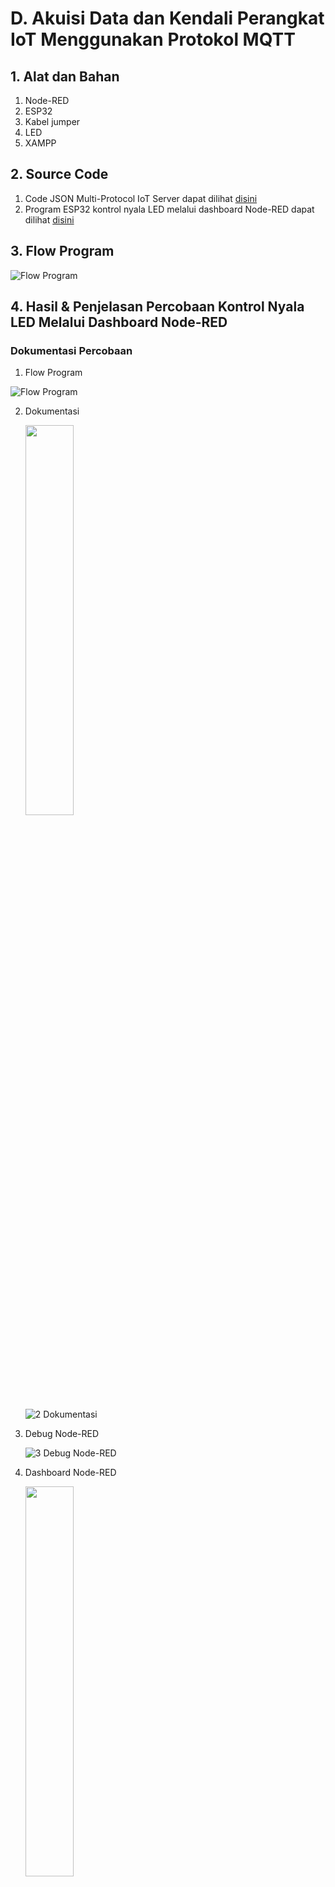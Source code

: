 # D. Akuisi Data dan Kendali Perangkat IoT Menggunakan Protokol MQTT
   
## 1. Alat dan Bahan
1. Node-RED
2. ESP32
3. Kabel jumper
4. LED
5. XAMPP

## 2. Source Code

1. Code JSON Multi-Protocol IoT Server dapat dilihat <a href="https://github.com/AkmalRaiddd/Jobsheet-4-ES/blob/main/Jobsheet%204/B.%20Transmisi%20Data%20Menggunakan%20Protokol%20HTTP/flow%20program%20Multi-Protocol%20IoT.json">disini</a>
2. Program ESP32 kontrol nyala LED melalui dashboard Node-RED dapat dilihat <a href="https://github.com/AkmalRaiddd/Jobsheet-4-ES/blob/main/Jobsheet%204/D.%20Akuisi%20Data%20dan%20Kendali%20Perangkat%20IoT%20Menggunakan%20Protokol%20MQTT/akuisisi/akuisisi.ino">disini</a>

## 3. Flow Program

![Flow Program](https://github.com/AkmalRaiddd/Jobsheet-4-ES/assets/155884626/f36724a3-a0c8-44e6-9b8e-14a1d1084072)


## 4. Hasil & Penjelasan Percobaan Kontrol Nyala LED Melalui Dashboard Node-RED
### Dokumentasi Percobaan

1. Flow Program 
   
  ![Flow Program](https://github.com/AkmalRaiddd/Jobsheet-4-ES/assets/155884626/a1296840-be4d-40da-a0ab-9a8f1b2baa33)


2. Dokumentasi
   
   <img src="https://github.com/AkmalRaiddd/Jobsheet-4-ES/assets/155884626/1ed693d4-113b-4bf8-bdc8-3454632a3a71" width=40% height=40%>   
     
   ![2  Dokumentasi](https://github.com/AkmalRaiddd/Jobsheet-4-ES/assets/155884626/ae302f4f-c2db-4602-893a-f99cc044e8be)


3. Debug Node-RED
   
   ![3  Debug Node-RED](https://github.com/AkmalRaiddd/Jobsheet-4-ES/assets/155884626/a8390e35-86a0-4c79-9b81-327ba892090f)


   
4. Dashboard Node-RED

   <img src="https://github.com/AkmalRaiddd/Jobsheet-4-ES/assets/155884626/9833ab0b-298f-4493-81c5-696a7ed47887" width=40% height=40%>
   
### Kode
<img src="https://github.com/AkmalRaiddd/Jobsheet-4-ES/assets/155884626/43420306-1c61-46a9-9f75-e86d02de1ea8" height=1000rem>

### Pembahasan
1. Bagian Awal:
   * Memasukkan library yang diperlukan:
     * `WiFi.h` untuk mengakses fungsi Wi-Fi.
     * `Adafruit_MQTT.h` dan `Adafruit_MQTT_Client.h` untuk komunikasi MQTT dengan server Adafruit IO.
   * Deklarasi variabel:
     *`WLAN_SSID`, `WLAN_PASS`, `AIO_SERVER`, `AIO_SERVERPORT`, `AIO_USERNAME`, dan `AIO_KEY` untuk konfigurasi koneksi Wi-Fi dan MQTT.
     * `output` untuk menyimpan pin output yang akan dikendalikan.
     * `client` untuk membuat koneksi TCP/IP ke server MQTT.
     * `mqtt` untuk komunikasi MQTT.
     * `led` untuk berlangganan topic "led" pada server MQTT.

2. Fungsi `setup()`:
   * Menginisialisasi Serial Monitor untuk menampilkan pesan.
   * Mengatur pin 2 sebagai output.
   * Menghubungkan board Arduino ke jaringan Wi-Fi.
   * Menampilkan informasi IP Address yang didapatkan oleh board Arduino.
   * Berlangganan topic "led" pada server MQTT.
     
3. Fungsi `loop()`:
   * Mencoba menghubungkan board Arduino ke server MQTT jika belum terhubung.
   * Membaca pesan yang diterima dari topic yang dilanggan setiap 5 detik.
   * Jika pesan diterima dari topic "led":
     * Menampilkan nilai pesan yang diterima.
     * Jika nilai pesan adalah "1", menyalakan LED pada pin 2.
     * Jika nilai pesan bukan "1", mematikan LED pada pin 2.

4. Fungsi `MQTT_connect()`:
   * Mencoba menghubungkan board Arduino ke server MQTT.
   * Jika gagal, mencoba kembali hingga maksimal 3 kali dengan jeda 5 detik.
   * Jika gagal terhubung setelah 3 kali, menghentikan program.
     
NB:
   * Kode ini menggunakan protokol MQTT untuk mengendalikan perangkat IoT (dalam hal ini, menyalakan dan mematikan LED) dari jarak jauh melalui server Adafruit IO.
   * Server MQTT yang digunakan adalah `io.adafruit.com`.
   * Kode ini dapat dimodifikasi untuk mengendalikan berbagai macam perangkat IoT lainnya.
